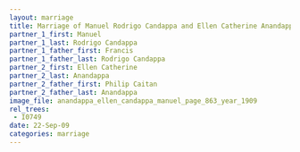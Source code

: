 ```yaml
---
layout: marriage
title: Marriage of Manuel Rodrigo Candappa and Ellen Catherine Anandappa
partner_1_first: Manuel
partner_1_last: Rodrigo Candappa
partner_1_father_first: Francis
partner_1_father_last: Rodrigo Candappa
partner_2_first: Ellen Catherine
partner_2_last: Anandappa
partner_2_father_first: Philip Caitan
partner_2_father_last: Anandappa
image_file: anandappa_ellen_candappa_manuel_page_863_year_1909
rel_trees:
 - I0749
date: 22-Sep-09
categories: marriage
---
```


